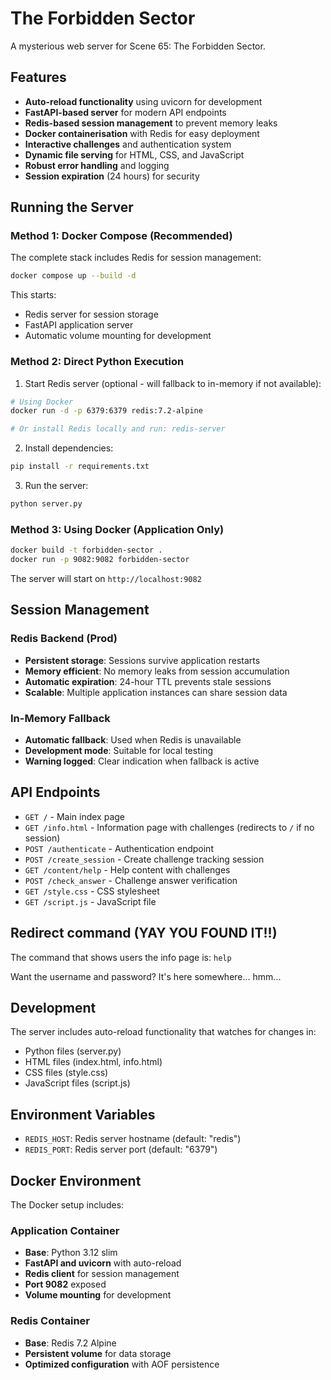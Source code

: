 # The Forbidden Sector

A mysterious web server for Scene 65: The Forbidden Sector.

## Features

- **Auto-reload functionality** using uvicorn for development
- **FastAPI-based server** for modern API endpoints
- **Redis-based session management** to prevent memory leaks
- **Docker containerisation** with Redis for easy deployment
- **Interactive challenges** and authentication system
- **Dynamic file serving** for HTML, CSS, and JavaScript
- **Robust error handling** and logging
- **Session expiration** (24 hours) for security

## Running the Server

### Method 1: Docker Compose (Recommended)

The complete stack includes Redis for session management:

```bash
docker compose up --build -d
```

This starts:

- Redis server for session storage
- FastAPI application server
- Automatic volume mounting for development

### Method 2: Direct Python Execution

1. Start Redis server (optional - will fallback to in-memory if not available):

```bash
# Using Docker
docker run -d -p 6379:6379 redis:7.2-alpine

# Or install Redis locally and run: redis-server
```

2. Install dependencies:

```bash
pip install -r requirements.txt
```

3. Run the server:

```bash
python server.py
```

### Method 3: Using Docker (Application Only)

```bash
docker build -t forbidden-sector .
docker run -p 9082:9082 forbidden-sector
```

The server will start on `http://localhost:9082`

## Session Management

### Redis Backend (Prod)

- **Persistent storage**: Sessions survive application restarts
- **Memory efficient**: No memory leaks from session accumulation
- **Automatic expiration**: 24-hour TTL prevents stale sessions
- **Scalable**: Multiple application instances can share session data

### In-Memory Fallback

- **Automatic fallback**: Used when Redis is unavailable
- **Development mode**: Suitable for local testing
- **Warning logged**: Clear indication when fallback is active

## API Endpoints

- `GET /` - Main index page
- `GET /info.html` - Information page with challenges (redirects to `/` if no session)
- `POST /authenticate` - Authentication endpoint
- `POST /create_session` - Create challenge tracking session
- `GET /content/help` - Help content with challenges
- `POST /check_answer` - Challenge answer verification
- `GET /style.css` - CSS stylesheet
- `GET /script.js` - JavaScript file

## Redirect command (YAY YOU FOUND IT!!)

The command that shows users the info page is:
`help`

Want the username and password? It's here somewhere... hmm...

## Development

The server includes auto-reload functionality that watches for changes in:

- Python files (server.py)
- HTML files (index.html, info.html)
- CSS files (style.css)
- JavaScript files (script.js)

## Environment Variables

- `REDIS_HOST`: Redis server hostname (default: "redis")
- `REDIS_PORT`: Redis server port (default: "6379")

## Docker Environment

The Docker setup includes:

### Application Container

- **Base**: Python 3.12 slim
- **FastAPI and uvicorn** with auto-reload
- **Redis client** for session management
- **Port 9082** exposed
- **Volume mounting** for development

### Redis Container

- **Base**: Redis 7.2 Alpine
- **Persistent volume** for data storage
- **Optimized configuration** with AOF persistence